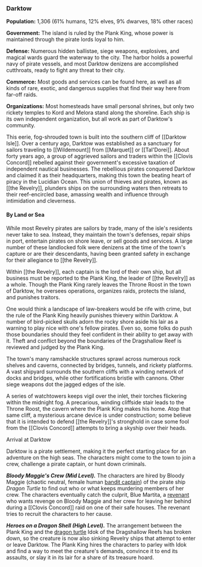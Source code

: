 ### Darktow

**Population:** 1,306 (61% humans, 12% elves, 9% dwarves, 18% other races)

**Government:** The island is ruled by the Plank King, whose power is maintained through the pirate lords loyal to him.

**Defense:** Numerous hidden ballistae, siege weapons, explosives, and magical wards guard the waterway to the city. The harbor holds a powerful navy of pirate vessels, and most Darktow denizens are accomplished cutthroats, ready to fight any threat to their city.

**Commerce:** Most goods and services can be found here, as well as all kinds of rare, exotic, and dangerous supplies that find their way here from far-off raids.

**Organizations:** Most homesteads have small personal shrines, but only two rickety temples to Kord and Melora stand along the shoreline. Each ship is its own independent organization, but all work as part of Darktow's community.

This eerie, fog-shrouded town is built into the southern cliff of [[Darktow Isle]]. Over a century ago, Darktow was established as a sanctuary for sailors traveling to [[Wildemount]] from [[Marquet]] or [[Tal'Dorei]]. About forty years ago, a group of aggrieved sailors and traders within the [[Clovis Concord]] rebelled against their government's excessive taxation of independent nautical businesses. The rebellious pirates conquered Darktow and claimed it as their headquarters, making this town the beating heart of piracy in the Lucidian Ocean. This union of thieves and pirates, known as [[the Revelry]], plunders ships on the surrounding waters then retreats to their reef-encircled base, amassing wealth and influence through intimidation and cleverness.

#### By Land or Sea

While most Revelry pirates are sailors by trade, many of the isle's residents never take to sea. Instead, they maintain the town's defenses, repair ships in port, entertain pirates on shore leave, or sell goods and services. A large number of these landlocked folk were denizens at the time of the town's capture or are their descendants, having been granted safety in exchange for their allegiance to [[the Revelry]].

Within [[the Revelry]], each captain is the lord of their own ship, but all business must be reported to the Plank King, the leader of [[the Revelry]] as a whole. Though the Plank King rarely leaves the Throne Roost in the town of Darktow, he oversees operations, organizes raids, protects the island, and punishes traitors.

One would think a landscape of law-breakers would be rife with crime, but the rule of the Plank King heavily punishes thievery within Darktow. A number of bird-picked skulls adorn the rocky shore aside his lair as a warning to play nice with one's fellow pirates. Even so, some folks do push those boundaries should they feel confident in their ability to get away with it. Theft and conflict beyond the boundaries of the Dragshallow Reef is reviewed and judged by the Plank King.

The town's many ramshackle structures sprawl across numerous rock shelves and caverns, connected by bridges, tunnels, and rickety platforms. A vast shipyard surrounds the southern cliffs with a winding network of docks and bridges, while other fortifications bristle with cannons. Other siege weapons dot the jagged edges of the isle.

A series of watchtowers keeps vigil over the inlet, their torches flickering within the midnight fog. A precarious, winding cliffside stair leads to the Throne Roost, the cavern where the Plank King makes his home. Atop that same cliff, a mysterious arcane device is under construction; some believe that it is intended to defend [[the Revelry]]'s stronghold in case some fool from the [[Clovis Concord]] attempts to bring a skyship over their heads.

[](https://media.dndbeyond.com/compendium-images/egtw/yDOyqyOocErRgYJK/03-02.png)

Arrival at Darktow

Darktow is a pirate settlement, making it the perfect starting place for an adventure on the high seas. The characters might come to the town to join a crew, challenge a pirate captain, or hunt down criminals.

_**Bloody Maggie's Crew (Mid Level).**_ The characters are hired by Bloody Maggie (chaotic neutral, female human [bandit captain](https://www.dndbeyond.com/monsters/bandit-captain)) of the pirate ship _Dragon Turtle_ to find out who or what keeps murdering members of her crew. The characters eventually catch the culprit, Blue Martita, a [revenant](https://www.dndbeyond.com/monsters/revenant) who wants revenge on Bloody Maggie and her crew for leaving her behind during a [[Clovis Concord]] raid on one of their safe houses. The revenant tries to recruit the characters to her cause.

_**Heroes on a Dragon Shell (High Level).**_ The arrangement between the Plank King and the [dragon turtle](https://www.dndbeyond.com/monsters/dragon-turtle) Idok of the Dragshallow Reefs has broken down, so the creature is now also sinking Revelry ships that attempt to enter or leave Darktow. The Plank King hires the characters to parley with Idok and find a way to meet the creature's demands, convince it to end its assaults, or slay it in its lair for a share of its treasure hoard.